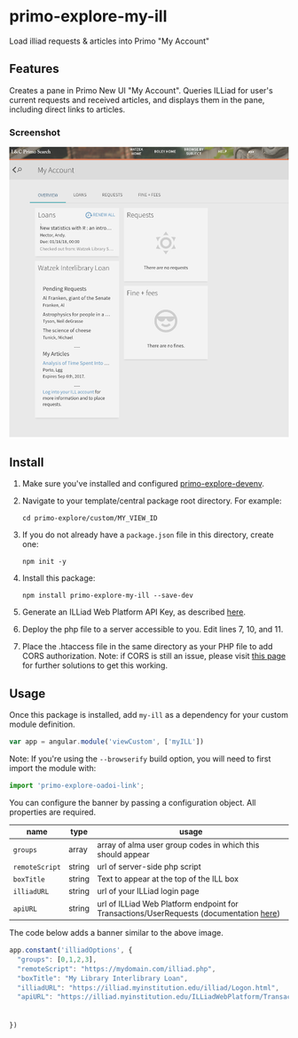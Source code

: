 # primo-explore-my-ill
Load illiad requests &amp; articles into Primo "My Account"

## Features
Creates a pane in Primo New UI "My Account". Queries ILLiad for user's current requests and received articles, and displays them in the pane, including direct links to articles.

### Screenshot
![screenshot](screenshot.png)

## Install
1. Make sure you've installed and configured [primo-explore-devenv](https://github.com/ExLibrisGroup/primo-explore-devenv).
2. Navigate to your template/central package root directory. For example:
    ```
    cd primo-explore/custom/MY_VIEW_ID
    ```
3. If you do not already have a `package.json` file in this directory, create one:
    ```
    npm init -y
    ```
4. Install this package:
    ```
    npm install primo-explore-my-ill --save-dev
    ```
5. Generate an ILLiad Web Platform API Key, as described [here](https://prometheus.atlas-sys.com/display/illiad/The+ILLiad+Web+Platform+API).

6. Deploy the php file to a server accessible to you. Edit lines 7, 10, and 11.

7. Place the .htaccess file in the same directory as your PHP file to add CORS authorization. Note: if CORS is still an issue, please visit [this page](https://awesometoast.com/cors/) for further solutions to get this working.

## Usage
Once this package is installed, add `my-ill` as a dependency for your custom module definition.

```js
var app = angular.module('viewCustom', ['myILL'])
```

Note: If you're using the `--browserify` build option, you will need to first import the module with:

```javascript
import 'primo-explore-oadoi-link';
```

You can configure the banner by passing a configuration object. All properties are required.

| name      | type         | usage                                                                                   |
|-----------|--------------|-----------------------------------------------------------------------------------------|
| `groups` | array       | array of alma user group codes in which this should appear                                               |
| `remoteScript` | string       | url of server-side php script                                               |
| `boxTitle` | string       | Text to appear at the top of the ILL box                                               |
| `illiadURL` | string       | url of your ILLiad login page                                               |
| `apiURL` | string       | url of ILLiad Web Platform endpoint for Transactions/UserRequests (documentation [here](https://prometheus.atlas-sys.com/display/illiad/The+ILLiad+Web+Platform+API))                                               |

The code below adds a banner similar to the above image.

```js
app.constant('illiadOptions', {
  "groups": [0,1,2,3],
  "remoteScript": "https://mydomain.com/illiad.php",
  "boxTitle": "My Library Interlibrary Loan",
  "illiadURL": "https://illiad.myinstitution.edu/illiad/Logon.html",
  "apiURL": "https://illiad.myinstitution.edu/ILLiadWebPlatform/Transaction/UserRequests/",


})
```

<!-- ## Running tests
1. Clone the repo
2. Run `npm install`
3. Run `npm test` -->
